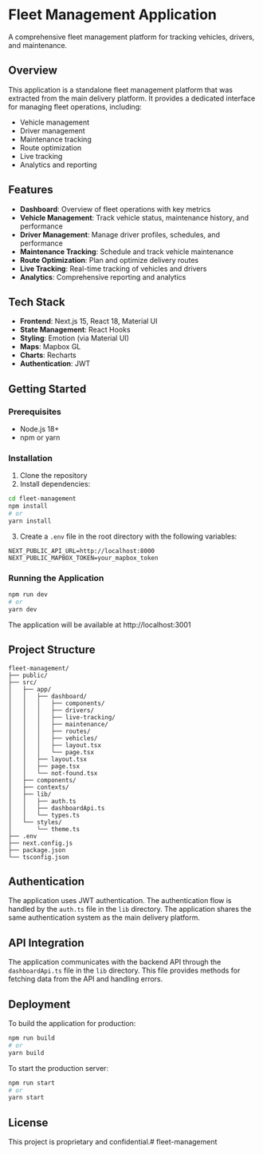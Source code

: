 # Fleet Management Application

A comprehensive fleet management platform for tracking vehicles, drivers, and maintenance.

## Overview

This application is a standalone fleet management platform that was extracted from the main delivery platform. It provides a dedicated interface for managing fleet operations, including:

- Vehicle management
- Driver management
- Maintenance tracking
- Route optimization
- Live tracking
- Analytics and reporting

## Features

- **Dashboard**: Overview of fleet operations with key metrics
- **Vehicle Management**: Track vehicle status, maintenance history, and performance
- **Driver Management**: Manage driver profiles, schedules, and performance
- **Maintenance Tracking**: Schedule and track vehicle maintenance
- **Route Optimization**: Plan and optimize delivery routes
- **Live Tracking**: Real-time tracking of vehicles and drivers
- **Analytics**: Comprehensive reporting and analytics

## Tech Stack

- **Frontend**: Next.js 15, React 18, Material UI
- **State Management**: React Hooks
- **Styling**: Emotion (via Material UI)
- **Maps**: Mapbox GL
- **Charts**: Recharts
- **Authentication**: JWT

## Getting Started

### Prerequisites

- Node.js 18+
- npm or yarn

### Installation

1. Clone the repository
2. Install dependencies:

```bash
cd fleet-management
npm install
# or
yarn install
```

3. Create a `.env` file in the root directory with the following variables:

```
NEXT_PUBLIC_API_URL=http://localhost:8000
NEXT_PUBLIC_MAPBOX_TOKEN=your_mapbox_token
```

### Running the Application

```bash
npm run dev
# or
yarn dev
```

The application will be available at http://localhost:3001

## Project Structure

```
fleet-management/
├── public/
├── src/
│   ├── app/
│   │   ├── dashboard/
│   │   │   ├── components/
│   │   │   ├── drivers/
│   │   │   ├── live-tracking/
│   │   │   ├── maintenance/
│   │   │   ├── routes/
│   │   │   ├── vehicles/
│   │   │   ├── layout.tsx
│   │   │   └── page.tsx
│   │   ├── layout.tsx
│   │   ├── page.tsx
│   │   └── not-found.tsx
│   ├── components/
│   ├── contexts/
│   ├── lib/
│   │   ├── auth.ts
│   │   ├── dashboardApi.ts
│   │   └── types.ts
│   └── styles/
│       └── theme.ts
├── .env
├── next.config.js
├── package.json
└── tsconfig.json
```

## Authentication

The application uses JWT authentication. The authentication flow is handled by the `auth.ts` file in the `lib` directory. The application shares the same authentication system as the main delivery platform.

## API Integration

The application communicates with the backend API through the `dashboardApi.ts` file in the `lib` directory. This file provides methods for fetching data from the API and handling errors.

## Deployment

To build the application for production:

```bash
npm run build
# or
yarn build
```

To start the production server:

```bash
npm run start
# or
yarn start
```

## License

This project is proprietary and confidential.# fleet-management
